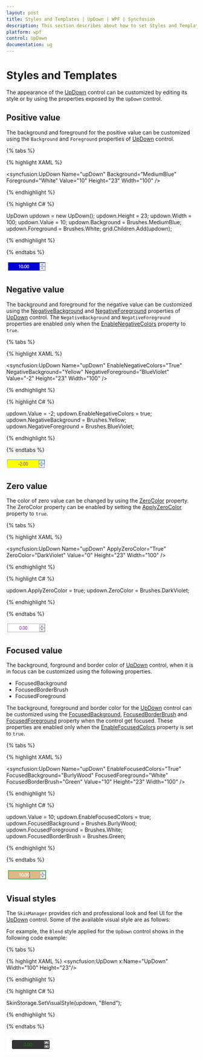 ```yaml
---
layout: post
title: Styles and Templates | UpDown | WPF | Syncfusion
description: This section describes about how to set Styles and Templates of UpDown control
platform: wpf
control: UpDown
documentation: ug
---
```


# Styles and Templates


The appearance of the [UpDown](https://help.syncfusion.com/cr/wpf/Syncfusion.Shared.Wpf~Syncfusion.Windows.Shared.UpDown.html) control can be customized by editing its style or by using the properties exposed by the `UpDown` control.


## Positive value

The background and foreground for the positive value can be customized using the `Background` and `Foreground` properties of [UpDown](https://help.syncfusion.com/cr/wpf/Syncfusion.Shared.Wpf~Syncfusion.Windows.Shared.UpDown.html) control.

{% tabs %}

{% highlight XAML %}

<syncfusion:UpDown Name="upDown" Background="MediumBlue" Foreground="White" Value="10" Height="23"  Width="100" />

{% endhighlight %}

{% highlight C# %}

UpDown updown = new UpDown();
updown.Height = 23;
updown.Width = 100;
updown.Value = 10;
updown.Background = Brushes.MediumBlue;
updown.Foreground = Brushes.White;
grid.Children.Add(updown);

{% endhighlight %}

{% endtabs %}

![Applied background and forecolor to positive value in WPF UpDown](StylesandTemplates-images/Updown_positive.png)

## Negative value

The background and foreground for the negative value can be customized using the [NegativeBackground](https://help.syncfusion.com/cr/wpf/Syncfusion.Shared.Wpf~Syncfusion.Windows.Shared.UpDown~NegativeBackground.html) and [NegativeForeground](https://help.syncfusion.com/cr/wpf/Syncfusion.Shared.Wpf~Syncfusion.Windows.Shared.UpDown~NegativeForeground.html) properties of [UpDown](https://help.syncfusion.com/cr/wpf/Syncfusion.Shared.Wpf~Syncfusion.Windows.Shared.UpDown.html) control. The `NegativeBackground` and `NegativeForeground` properties are enabled only when the [EnableNegativeColors](https://help.syncfusion.com/cr/wpf/Syncfusion.Shared.Wpf~Syncfusion.Windows.Shared.UpDown~EnableNegativeColors.html) property to `true`.

{% tabs %}

{% highlight XAML %}

<syncfusion:UpDown Name="upDown" EnableNegativeColors="True" NegativeBackground="Yellow" NegativeForeground="BlueViolet" Value="-2" Height="23"  Width="100" />

{% endhighlight %}

{% highlight C# %}

updown.Value = -2;
updown.EnableNegativeColors = true;
updown.NegativeBackground = Brushes.Yellow;
updown.NegativeForeground = Brushes.BlueViolet;

{% endhighlight %}

{% endtabs %}

![Applied background and forecolor to positive value in WPF UpDown](StylesandTemplates-images/Updown_negative.png)

## Zero value

The color of zero value can be changed by using the [ZeroColor](https://help.syncfusion.com/cr/wpf/Syncfusion.Shared.Wpf~Syncfusion.Windows.Shared.UpDown~ZeroColor.html) property. The ZeroColor property can be enabled by setting the [ApplyZeroColor](https://help.syncfusion.com/cr/wpf/Syncfusion.Shared.Wpf~Syncfusion.Windows.Shared.UpDown~ApplyZeroColor.html) property to `true`.

{% tabs %}

{% highlight XAML %}

<syncfusion:UpDown Name="upDown" ApplyZeroColor="True" ZeroColor="DarkViolet" Value="0" Height="23"  Width="100" />

{% endhighlight %}

{% highlight C# %}

updown.ApplyZeroColor = true;
updown.ZeroColor = Brushes.DarkViolet;

{% endhighlight %}

{% endtabs %}

![Applied color to zero value in WPF UpDown](StylesandTemplates-images/Updown_zero.png)

## Focused value

The background, forground and border color of [UpDown](https://help.syncfusion.com/cr/wpf/Syncfusion.Shared.Wpf~Syncfusion.Windows.Shared.UpDown.html)  control, when it is in focus can be customized using the following properties.

* FocusedBackground
* FocusedBorderBrush
* FocusedForeground

The background, foreground and border color for the [UpDown](https://help.syncfusion.com/cr/wpf/Syncfusion.Shared.Wpf~Syncfusion.Windows.Shared.UpDown.html) control can be customized using the [FocusedBackground](https://help.syncfusion.com/cr/wpf/Syncfusion.Shared.Wpf~Syncfusion.Windows.Shared.UpDown~FocusedBackground.html), [FocusedBorderBrush](https://help.syncfusion.com/cr/wpf/Syncfusion.Shared.Wpf~Syncfusion.Windows.Shared.UpDown~FocusedBorderBrush.html) and [FocusedForeground](https://help.syncfusion.com/cr/wpf/Syncfusion.Shared.Wpf~Syncfusion.Windows.Shared.UpDown~FocusedForeground.html) property when the control get focused. These properties are enabled only when the [EnableFocusedColors](https://help.syncfusion.com/cr/wpf/Syncfusion.Shared.Wpf~Syncfusion.Windows.Shared.UpDown~EnableFocusedColors.html) property is set to `true`.

{% tabs %}

{% highlight XAML %}

<syncfusion:UpDown Name="upDown" EnableFocusedColors="True" FocusedBackground="BurlyWood" FocusedForeground="White" FocusedBorderBrush="Green" Value="10" Height="23"  Width="100" />

{% endhighlight %}

{% highlight C# %}

updown.Value = 10;
updown.EnableFocusedColors = true;
updown.FocusedBackground = Brushes.BurlyWood;
updown.FocusedForeground = Brushes.White;
updown.FocusedBorderBrush = Brushes.Green;

{% endhighlight %}

{% endtabs %}

![Applied color to focused value in WPF UpDown](StylesandTemplates-images/Updown_focused.png)

## Visual styles

The `SkinManager` provides rich and professional look and feel UI for the [UpDown](https://help.syncfusion.com/cr/wpf/Syncfusion.Shared.Wpf~Syncfusion.Windows.Shared.UpDown.html) control. Some of the available visual style are as follows:

For example, the `Blend` style applied for the `UpDown` control shows in the following code example:

{% tabs %}

{% highlight XAML %}
<Window x:Class="Application_New.MainWindow"
xmlns="http://schemas.microsoft.com/winfx/2006/xaml/presentation"
xmlns:x="http://schemas.microsoft.com/winfx/2006/xaml"
xmlns:shared="clr-namespace:Syncfusion.Windows.Tools.Controls;assembly=Syncfusion.Shared.Wpf"
xmlns:syncfusion="http://schemas.syncfusion.com/wpf"
syncfusion:SkinStorage.VisualStyle="Blend"
Title="MainWindow" Height="350" Width="525">
<Grid x:Name="grid">
<syncfusion:UpDown x:Name="UpDown" Width="100" Height="23"/>
</Grid>
</Window>

{% endhighlight %}

{% highlight C# %}

SkinStorage.SetVisualStyle(updown, "Blend");

{% endhighlight %}

{% endtabs %}

![Applied visualstyle into WPF UpDown](StylesandTemplates-images/StylesandTemplates-img11.jpeg)


